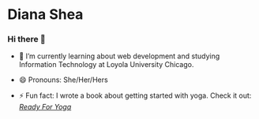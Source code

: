 # Diana Shea
### Hi there 👋

- 🌱 I’m currently learning about web development and studying Information Technology at Loyola University Chicago.

- 😄 Pronouns: She/Her/Hers

- ⚡ Fun fact: I wrote a book about getting started with yoga. Check it out: [ _Ready For Yoga_ ](http://www.dianashea.com)

<!--
**dishea8/dishea8** is a ✨ _special_ ✨ repository because its `README.md` (this file) appears on your GitHub profile.

Here are some ideas to get you started:

- 🔭 I’m currently working on ...

- 👯 I’m looking to collaborate on ...
- 🤔 I’m looking for help with ...
- 💬 Ask me about ...
- 📫 How to reach me: ...


-->
